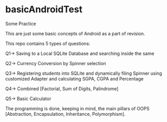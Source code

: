 # basicAndroidTest
Some Practice

This are just some basic concepts of Android as a part of revision.

This repo contains 5 types of questions:

Q1-> Saving to a Local SQLite Database and searching inside the same

Q2-> Currency Conversion by Spinner selection

Q3-> Registering students into SQLite and dynamically filing Spinner using customized Adapter and calculating SGPA, CGPA and Percentage

Q4-> Combined [Factorial, Sum of Digits, Palindrome]

Q5-> Basic Calculator

The programming is done, keeping in mind, the main pillars of OOPS [Abstraction, Encapsulation, Inheritance, Polymorphism].
